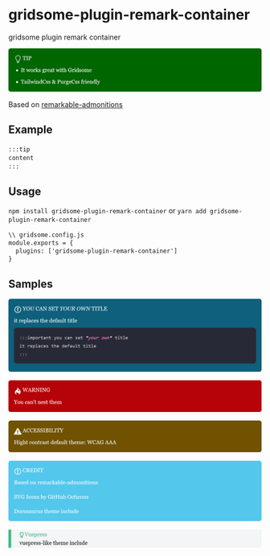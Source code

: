 # gridsome-plugin-remark-container

gridsome plugin remark container

![image](https://github.com/DavidCouronne/gridsome-plugin-remark-container/blob/master/snapshots/snapshot_1.png)

Based on [remarkable-admonitions](https://github.com/zWingz/remarkable-admonitions)

## Example

```markdown
:::tip
content
:::
```

## Usage

`npm install gridsome-plugin-remark-container`
or
`yarn add gridsome-plugin-remark-container`

```
\\ gridsome.config.js
module.exports = {
  plugins: ['gridsome-plugin-remark-container']
}
```

## Samples

![image](https://github.com/DavidCouronne/gridsome-plugin-remark-container/blob/master/snapshots/snapshot_2.png)

![image](https://github.com/DavidCouronne/gridsome-plugin-remark-container/blob/master/snapshots/snapshot_3.png)

![image](https://github.com/DavidCouronne/gridsome-plugin-remark-container/blob/master/snapshots/snapshot_4.png)

![image](https://github.com/DavidCouronne/gridsome-plugin-remark-container/blob/master/snapshots/snapshot_5.png)

![image](https://github.com/DavidCouronne/gridsome-plugin-remark-container/blob/master/snapshots/snapshot_6.png)
